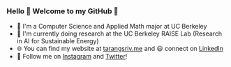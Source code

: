 ### Hello 👋 Welcome to my GitHub 🤖

- 🐻 I'm a Computer Science and Applied Math major at UC Berkeley 
- 🔭 I'm currently doing research at the UC Berkeley RAISE Lab (Research in AI for Sustainable Energy)
- 🌐 You can find my website at [tarangsriv.me](https://tarangsriv.me/) and 😃 connect on [LinkedIn](https://www.linkedin.com/in/tarangsriv/)
- 💛 Follow me on [Instagram](https://www.instagram.com/tsgoten/) and [Twitter](https://twitter.com/tsgoten)! 
<!--
**tsgoten/tsgoten** is a ✨ _special_ ✨ repository because its `README.md` (this file) appears on your GitHub profile.

Here are some ideas to get you started:

- 🔭 I’m currently working on ...
- 🌱 I’m currently learning ...
- 👯 I’m looking to collaborate on ...
- 🤔 I’m looking for help with ...
- 💬 Ask me about ...
- 📫 How to reach me: ...
- 😄 Pronouns: ...
- ⚡ Fun fact: ...
-->
